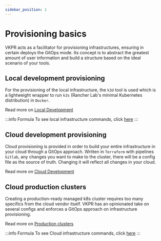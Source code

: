 ```yaml
---
sidebar_position: 1
---
```


# Provisioning basics

VKPR acts as a facilitator for provisioning infrastructures, ensuring in certain deploys the GitOps mode.
Its concept is to abstract the greatest amount of user information and build a structure based on the ideal scenario of your tools.

## Local development provisioning

For the provisioning of the local infrastructure, the `k3d` tool is used which is a lightweight wrapper to run `k3s` (Rancher Lab's minimal Kubernetes distribution) in `Docker`.

Read more on [Local Development](./cloud-dev)

:::info Formula
  To see local infrastructure commands, click [here](/docs/commands/vkpr_infra)
:::

## Cloud development provisioning

Cloud provisioning is provided in order to build your entire infrastructure in your cloud through a GitOps approach. Written in `Terraform` with pipelines` Gitlab`, any changes you want to make to the cluster, there will be a config file as the source of truth. Changing it will reflect all changes in your cloud.

Read more on [Cloud Development](./cloud-dev)

## Cloud production clusters

Creating a production-ready managed k8s cluster requires too many specifics from the cloud vendor itself.
VKPR has an opinionated take on several configs and enforces a GitOps approach on infrastructure provisioning.

Read more on [Production clusters](./production)

:::info Formula
  To see Cloud infrastructure commands, click [here](/docs/commands/vkpr_aws)
:::